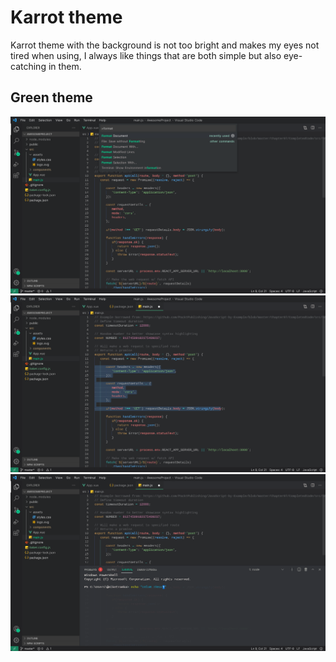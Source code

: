 # Karrot theme

Karrot theme with the background is not too bright and makes my eyes not tired when using, I always like things that are both simple but also eye-catching in them.

## Green theme
<img src="./images/1.jpeg" alt="..." />
<img src="./images/2.jpeg" alt="..." />
<img src="./images/3.jpeg" alt="..." />
